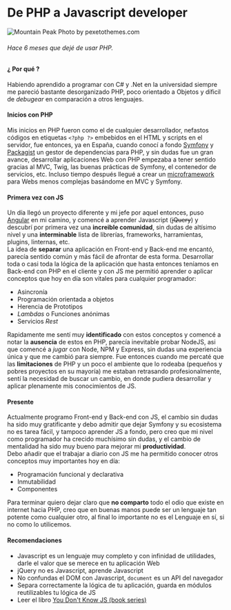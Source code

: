 # De PHP a Javascript developer
![Mountain Peak](https://github.com/juliomatcom/blog/raw/master/content/photodune-2359666-mountain-peak-m.jpg)
Photo by pexetothemes.com


###### Hace 6 meses que dejé de usar PHP.   

#### ¿ Por qué ?   
Habiendo aprendido a programar con C# y .Net en la universidad siempre me pareció bastante desorganizado PHP, poco orientado a Objetos y díficil de *debugear* en comparación a otros lenguajes.  

#### Inicios con PHP
Mis inicios en PHP fueron como el de cualquier desarrollador, nefastos códigos en etiquetas `<?php ?>` embebidos en el HTML y scripts en el servidor, fue entonces, ya en España, cuando conocí a fondo [Symfony](https://www.symfony.com) y [Packagist](https://packagist.org/) un gestor de dependencias para PHP, y sin dudas fue un gran avance, desarrollar aplicaciones Web con PHP empezaba a tener sentido gracias al MVC, Twig, las buenas prácticas de Symfony, el contenedor de servicios, etc. Incluso tiempo después llegué a crear un [microframework](https://github.com/juliomatcom/one-php-microframework) para Webs menos complejas basándome en MVC y Symfony. 

#### Primera vez con JS
Un día llegó un proyecto diferente y mi jefe por aquel entonces, puso [Angular](https://angularjs.org/) en mi camino, y comencé a aprender Javascript (<del>jQuery</del>) y descubrí por primera vez una **increible comunidad**, sin dudas de altísimo nivel y una **interminable** lista de librerías, frameworks, harramientas, plugins, linternas, etc.  
La idea de **separar** una aplicación en Front-end y Back-end me encantó, parecía sentido común y más fácil de afrontar de esta forma. Desarrollar toda o casi toda la lógica de la aplicación que hasta entonces teníamos en Back-end con PHP en el cliente y con JS me permitió aprender o aplicar conceptos que hoy en día son vitales para cualquier programador:

- Asincronía
- Programación orientada a objetos
- Herencia de Prototipos
- *Lambdas* o Funciones anónimas
- Servicios *Rest*  

Rapidamente me sentí muy **identificado** con estos conceptos y comencé a notar la **ausencia** de estos en PHP, parecía inevitable probar NodeJS, asi que comencé a *jugar* con Node, NPM y Express, sin dudas una experiencia única y que me cambió para siempre. Fue entonces cuando me percaté que las **limitaciones** de PHP y un poco el ambiente que lo rodeaba (pequeños y pobres proyectos en su mayoría) me estaban retrasando profesionalmente, sentí la necesidad de buscar un cambio, en donde pudiera desarrollar y aplicar plenamente mis conocimientos de JS.  

#### Presente
Actualmente programo Front-end y Back-end con JS, el cambio sin dudas ha sido muy gratificante y debo admitir que dejar Symfony y su ecosistema no es tarea fácil, y tampoco aprender JS a fondo, pero creo que mi nivel como programador ha crecido muchísimo sin dudas, y el cambio de mentalidad ha sido muy bueno para mejorar mi **productividad**.   
Debo añadir que el trabajar a diario con JS me ha permitido conocer otros conceptos muy importantes hoy en día:

- Programación funcional y declarativa
- Inmutabilidad
- Componentes

Para terminar quiero dejar claro que **no comparto** todo el odio que existe en internet hacia PHP, creo que en buenas manos puede ser un lenguaje tan potente como cualquier otro, al final lo importante no es el Lenguaje en sí, si no como lo utilicemos.

#### Recomendaciones
- Javascript es un lenguaje muy completo y con infinidad de utilidades, darle el valor que se merece en tu aplicación Web
- jQuery no es Javascript, aprende Javascript
- No confundas el DOM con Javascript, `document` es un API del navegador
- Separa correctamente la lógica de tu aplicación, guarda en módulos reutilizables tu lógica de JS
- Leer el libro [You Don't Know JS (book series)](https://github.com/getify/You-Dont-Know-JS)
